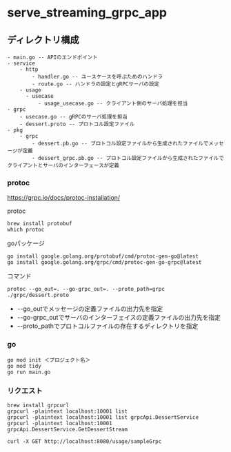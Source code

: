 # serve_streaming_grpc_app

## ディレクトリ構成

```
- main.go -- APIのエンドポイント
- service
    - http
        - handler.go -- ユースケースを呼ぶためのハンドラ
        - route.go -- ハンドラの設定とgRPCサーバの設定
    - usage
      - usecase
          - usage_usecase.go -- クライアント側のサーバ処理を担当
- grpc
    - usecase.go -- gRPCのサーバ処理を担当
    - dessert.proto -- プロトコル設定ファイル
- pkg
    - grpc
        - dessert.pb.go -- プロトコル設定ファイルから生成されたファイルでメッセージが定義
        - dessert_grpc.pb.go -- プロトコル設定ファイルから生成されたファイルでクライアントとサーバのインターフェースが定義
```

### protoc

https://grpc.io/docs/protoc-installation/

protoc
```
brew install protobuf
which protoc
```

goパッケージ
```
go install google.golang.org/protobuf/cmd/protoc-gen-go@latest
go install google.golang.org/grpc/cmd/protoc-gen-go-grpc@latest
```

コマンド
```
protoc --go_out=. --go-grpc_out=. --proto_path=grpc ./grpc/dessert.proto
```

- --go_outでメッセージの定義ファイルの出力先を指定
- --go-grpc_outでサーバのインターフェイスの定義ファイルの出力先を指定
- --proto_pathでプロトコルファイルの存在するディレクトリを指定

### go

```
go mod init ＜プロジェクト名＞
go mod tidy
go run main.go
```

### リクエスト

```
brew install grpcurl
grpcurl -plaintext localhost:10001 list
grpcurl -plaintext localhost:10001 list grpcApi.DessertService
grpcurl -plaintext localhost:10001 grpcApi.DessertService.GetDessertStream
```

```
curl -X GET http://localhost:8080/usage/sampleGrpc
```

